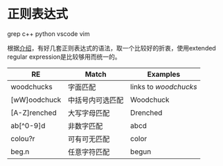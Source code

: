 # 正则表达式

grep
c++
python
vscode
vim

根据[介绍](https://docs.microsoft.com/zh-cn/cpp/standard-library/regular-expressions-cpp?view=msvc-170)，有好几套正则表达式的语法，取一个比较好的折衷，使用extended regular expression是比较够用而统一的。

| RE | Match | Examples |
|--- | ------| ---------|
| woodchucks | 字面匹配 | links to *woodchucks*  |
| [wW]oodchuck | 中括号内可选匹配 | Woodchuck |
| [A-Z]renched | 大写字母匹配 | Drenched |
| ab[^0-9]d | 非数字匹配 | abcd |
| colou?r | 可有可无匹配 | color |
| beg.n | 任意字符匹配 | begun |
